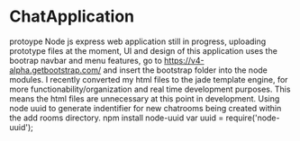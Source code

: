 # ChatApplication
protoype Node js express web application still in progress, uploading prototype files at the moment, UI and design of this application uses the bootrap navbar and menu features, go to https://v4-alpha.getbootstrap.com/ and insert the bootstrap folder into the node modules. I recently converted my html files to the jade template engine, for more functionability/organization and real time development purposes. This means the html files are unnecessary at this point in development. Using node uuid to generate indentifier for new chatrooms being created within the add rooms directory.
npm install node-uuid
var uuid = require('node-uuid');

